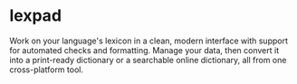 # lexpad
Work on your language's lexicon in a clean, modern interface with support for automated checks and formatting. Manage your data, then convert it into a print-ready dictionary or a searchable online dictionary, all from one cross-platform tool.
